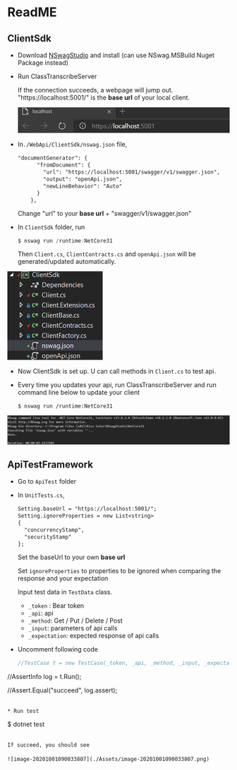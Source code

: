 # ReadME

## ClientSdk

* Download [NSwagStudio](https://github.com/RicoSuter/NSwag/wiki/CommandLine) and install  (can use NSwag.MSBuild Nuget Package instead)

* Run ClassTranscribeServer 

  If the connection succeeds, a webpage will jump out. "https://localhost:5001/" is the **base url** of your local client.

  ![image-20201001080418261](./Assets/image-20201001080418261.png)

* In`./WebApi/ClientSdk/nswag.json` file, 

  ```
  "documentGenerator": {
        "fromDocument": {
          "url": "https://localhost:5001/swagger/v1/swagger.json",
          "output": "openApi.json",
          "newLineBehavior": "Auto"
        }
      },
  ```

  Change "url" to your **base url**  + "swagger/v1/swagger.json" 

* In `ClientSdk` folder, run 

  ```c#
  $ nswag run /runtime:NetCore31
  ```

  Then `Client.cs`,  `ClientContracts.cs` and  `openApi.json` will be generated/updated automatically.

![image-20201001074926435](./Assets/image-20201001074926435.png)

* Now ClientSdk is set up. U can call methods in `Client.cs` to test api.

* Every time you updates your api,  run ClassTranscribeServer and run command line below to update your client  

  ```
  $ nswag run /runtime:NetCore31
  ```

![image-20201001090107860](./Assets/image-20201001090107860.png)

## ApiTestFramework

* Go to `ApiTest`  folder

* In `UnitTests.cs`, 

  ```
  Setting.baseUrl = "https://localhost:5001/";
  Setting.ignoreProperties = new List<string>
  {
  	"concurrencyStamp",
  	"securityStamp"
  };
  ```

  Set the baseUrl to your own **base url**

  Set `ignoreProperties` to properties to be ignored when comparing the response and your expectation

  Input test data in `TestData` class.

  * `_token` : Bear token 
  * `_api`: api
  * `_method`: Get / Put / Delete / Post
  * `_input`: parameters of api calls
  * `_expectation`: expected response of api calls

* Uncomment following code 

  ```c#
  //TestCase t = new TestCase(_token, _api, _method, _input, _expectation);
  
//AssertInfo log = t.Run();
  
//Assert.Equal("succeed", log.assert);
  ```

* Run test 

  ```
  $ dotnet test
  ```

  If succeed, you should see

  ![image-20201001090033807](./Assets/image-20201001090033807.png)

  